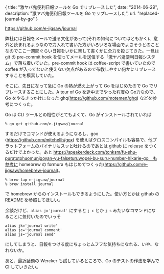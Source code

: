 {
  title: "激ヤバ鬼便利日報ツールを Go でリプレースした",
  date: "2014-06-29",
  description: "激ヤバ鬼便利日報ツールを Go でリプレースした",
  url: "replaced-journal-by-go"
}

https://github.com/e-jigsaw/journal

弊社には日報をメールで送る文化があって(それの如何についてはともかく)、意外と読まれるようなので力入れて書いた方がいろいろな場面でよさそうとのことなのでここ一週間ぐらい日報をいかに楽して書くかに全力を投じてきた。一旦は git の pre-commit hook を使ってメールを送信する「激ヤバ鬼便利日報システム」で落ち着いていた。pre-commit hook は coffee-script で書いていたので coffee が入ってないと使えない欠点があるので布教しやすい何かにリプレースすることを模索していた。

そこに、先日になって急に Go の熱が燃え上がって Go をはじめたので Go でリプレースすることにした。A tour of Go を途中までやった程度の Go力なので、Go をやるきっかけになった ghq(https://github.com/motemen/ghq) などを参考につくった。

Go は CLI ツールとの相性がとてもよくて、Go がインストールされていれば

```
% go get github.com/e-jigsaw/journal
```

するだけでコマンドが使えるようになるし、gox (https://github.com/mitchellh/gox) を使えばクロスコンパイルも容易で、他プラットフォームのバイナリもスッと吐けるのであとは github に release をつくるだけでよかった。あと https://speakerdeck.com/tcnksm/fu-shu-puratutohuomunigoyan-yu-falseturuwopei-bu-suru-number-hikarie-go　も参考に homebrew の formura もはじめてつくった(https://github.com/e-jigsaw/homebrew-journal)。

```
% brew tap e-jigsaw/journal
% brew install journal
```

で homebrew からのインストールもできるようにした。使い方とかは github の README を参照してほしい。

余談だけど、`alias j='journal'` にすると `j c` とか `j s` みたいなコマンドになることに気付いたのでいっそ

```
alias jk='journal write'
alias jc='journal comment'
alias js='journal send'
```

にしてしまうと、日報をつける度にちょっとムフフな気持ちになれる、いや、なれないか。

あと、最近話題の Wercker も試しているところで、Go のテストの作法を学んで CI していきたい。

